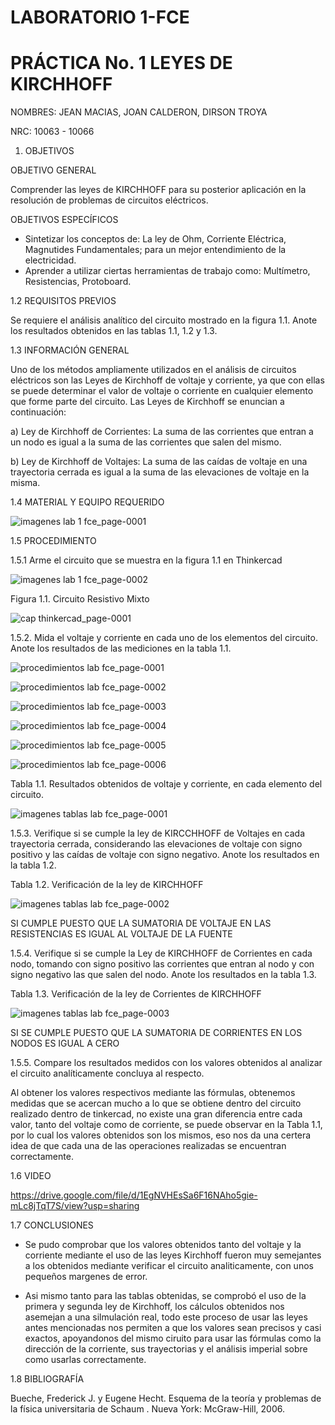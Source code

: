 # LABORATORIO 1-FCE
# PRÁCTICA No. 1 LEYES DE KIRCHHOFF

NOMBRES: JEAN MACIAS, JOAN CALDERON, DIRSON TROYA

NRC: 10063 - 10066





1. OBJETIVOS

OBJETIVO GENERAL

Comprender las leyes de KIRCHHOFF para su posterior aplicación en la resolución de problemas de circuitos eléctricos.

OBJETIVOS ESPECÍFICOS

* Sintetizar los conceptos de: La ley de Ohm, Corriente Eléctrica, Magnutides Fundamentales; para un mejor entendimiento de la electricidad.
* Aprender a utilizar ciertas herramientas de trabajo como: Multímetro, Resistencias, Protoboard.

1.2 REQUISITOS PREVIOS

Se requiere el análisis analítico del circuito mostrado en la figura 1.1. Anote los resultados obtenidos en las tablas 1.1, 1.2 y 1.3.

1.3 INFORMACIÓN GENERAL

Uno de los métodos ampliamente utilizados en el análisis de circuitos eléctricos son
las Leyes de Kirchhoff de voltaje y corriente, ya que con ellas se puede determinar el
valor de voltaje o corriente en cualquier elemento que forme parte del circuito. Las Leyes
de Kirchhoff se enuncian a continuación:

a) Ley de Kirchhoff de Corrientes: La suma de las corrientes que entran a un
nodo es igual a la suma de las corrientes que salen del mismo.

b) Ley de Kirchhoff de Voltajes: La suma de las caídas de voltaje en una
trayectoria cerrada es igual a la suma de las elevaciones de voltaje en la
misma.

1.4 MATERIAL Y EQUIPO REQUERIDO

![imagenes lab 1 fce_page-0001](https://user-images.githubusercontent.com/116774235/201507259-3fd72629-0088-4d6d-b476-360ef62c9bc4.jpg)

1.5 PROCEDIMIENTO

1.5.1 Arme el circuito que se muestra en la figura 1.1 en Thinkercad

![imagenes lab 1 fce_page-0002](https://user-images.githubusercontent.com/116774235/201507293-851a1e49-5e50-4546-ba65-762574a7e55e.jpg)

Figura 1.1. Circuito Resistivo Mixto

![cap thinkercad_page-0001](https://user-images.githubusercontent.com/116774235/201821466-d8544efb-ac29-4c57-805f-1f42a7979aaa.jpg)


1.5.2. Mida el voltaje y corriente en cada uno de los elementos del circuito. Anote los resultados de las mediciones en la tabla 1.1.

![procedimientos lab fce_page-0001](https://user-images.githubusercontent.com/116774235/201821588-5afb524d-4e2f-4b00-ae3e-8826321486bf.jpg)

![procedimientos lab fce_page-0002](https://user-images.githubusercontent.com/116774235/201821591-81dd7aff-5e00-476f-b804-2315acb2f314.jpg)

![procedimientos lab fce_page-0003](https://user-images.githubusercontent.com/116774235/201821596-c2d2b89f-c0d6-48aa-8feb-c4d74839b098.jpg)

![procedimientos lab fce_page-0004](https://user-images.githubusercontent.com/116774235/201821598-79023a87-cbb9-4ccf-ba27-e664e47cf852.jpg)

![procedimientos lab fce_page-0005](https://user-images.githubusercontent.com/116774235/201821618-814cdaee-ad3b-434f-a7a0-8bac0abf0502.jpg)

![procedimientos lab fce_page-0006](https://user-images.githubusercontent.com/116774235/201821625-c2f1fc8d-03e5-4b82-a5a7-4391da285e3d.jpg)


Tabla 1.1. Resultados obtenidos de voltaje y corriente, en cada elemento del circuito.

![imagenes tablas lab fce_page-0001](https://user-images.githubusercontent.com/116774235/201822330-cb64a5ae-ed95-46a9-b858-a5e9b467ea41.jpg)


1.5.3. Verifique si se cumple la ley de KIRCCHHOFF de Voltajes en cada trayectoria cerrada, considerando las elevaciones de voltaje con signo positivo y las caídas de voltaje con signo negativo. Anote los resultados en la tabla 1.2.

Tabla 1.2. Verificación de la ley de KIRCHHOFF

![imagenes tablas lab fce_page-0002](https://user-images.githubusercontent.com/116774235/201822378-e8efd173-6687-4967-85de-478fab340788.jpg)


SI CUMPLE PUESTO QUE LA SUMATORIA DE VOLTAJE EN LAS RESISTENCIAS ES IGUAL AL VOLTAJE DE LA FUENTE

1.5.4. Verifique si se cumple la Ley de KIRCHHOFF de Corrientes en cada nodo, tomando con signo positivo las corrientes que entran al nodo y con signo negativo las que salen del nodo. Anote los resultados en la tabla 1.3.

Tabla 1.3. Verificación de la ley de Corrientes de KIRCHHOFF

![imagenes tablas lab fce_page-0003](https://user-images.githubusercontent.com/116774235/201822405-f7291547-070e-4666-b966-891acbd2faec.jpg)


SI SE CUMPLE PUESTO QUE LA SUMATORIA DE CORRIENTES EN LOS NODOS ES IGUAL A CERO

1.5.5. Compare los resultados medidos con los valores obtenidos al analizar el circuito analíticamente  concluya al respecto.

Al obtener los valores respectivos mediante las fórmulas, obtenemos medidas que se acercan mucho a lo que se obtiene dentro del circuito realizado dentro de tinkercad, no existe una gran diferencia entre cada valor, tanto del voltaje como de corriente, se puede observar en la Tabla 1.1, por lo cual los valores obtenidos son los mismos, eso nos da una certera idea de que cada una de las operaciones realizadas se encuentran correctamente.

1.6 VIDEO

https://drive.google.com/file/d/1EgNVHEsSa6F16NAho5gie-mLc8jTqT7S/view?usp=sharing

1.7 CONCLUSIONES

* Se pudo comprobar que los valores obtenidos tanto del voltaje y la corriente mediante el uso de las leyes Kirchhoff fueron muy semejantes a los obtenidos mediante verificar el circuito analiticamente, con unos pequeños margenes de error.

* Asi mismo tanto para las tablas obtenidas, se comprobó el uso de la primera y segunda ley de Kirchhoff, los cálculos obtenidos nos asemejan a una silmulación real, todo este proceso de usar las leyes antes mencionadas nos permiten a que los valores sean precisos y casi exactos, apoyandonos del mismo ciruito para usar las fórmulas como la dirección de la corriente, sus trayectorias y el análisis imperial sobre como usarlas correctamente.

1.8 BIBLIOGRAFÍA

Bueche, Frederick J. y Eugene Hecht. Esquema de la teoría y problemas de la física universitaria de Schaum . Nueva York: McGraw-Hill, 2006.

